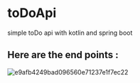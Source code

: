 # toDoApi
simple toDo api with kotlin and spring boot

## Here are the end points : 
![e9afb4249bad096560e71237e1f7ec22](https://user-images.githubusercontent.com/63936778/209885384-7c7b27c4-230c-4c2f-9bf8-461697c94577.png)
